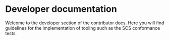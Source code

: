 # Developer documentation

Welcome to the developer section of the contributor docs. Here you will find
guidelines for the implementation of tooling such as the SCS conformance tests.
